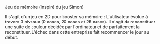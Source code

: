 Jeu de mémoire (inspiré du jeu Simon)

Il s'agit d'un jeu en 2D pour booster sa mémoire :
L'utilisateur évolue à travers 3 niveaux (9 cases, 20 cases et 25 cases).
Il s'agit de reconstituer une suite de couleur décidée par l'ordinateur et de parfaitement la reconstituer.
L'échec dans cette entreprise fait recommencer le jour au début.
